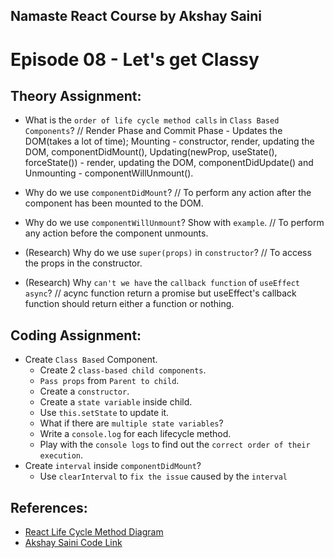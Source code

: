 ## Namaste React Course by Akshay Saini

# Episode 08 - Let's get Classy

## Theory Assignment:

- What is the `order of life cycle method calls` in `Class Based Components`?
// Render Phase and Commit Phase - Updates the DOM(takes a lot of time); Mounting - constructor, render, updating the DOM, componentDidMount(), Updating(newProp, useState(), forceState()) - render, updating the DOM, componentDidUpdate() and Unmounting - componentWillUnmount().

- Why do we use `componentDidMount`?
// To perform any action after the component has been mounted to the DOM.

- Why do we use `componentWillUnmount`? Show with `example`.
// To perform any action before the component unmounts.

- (Research) Why do we use `super(props)` in `constructor`?
// To access the props in the constructor.

- (Research) Why `can't we have` the `callback function` of `useEffect async`?
// acync function return a promise but useEffect's callback function should return either a function or nothing.

## Coding Assignment:

- Create `Class Based` Component.
  - Create 2 `class-based child components`.
  - `Pass props` from `Parent to child`.
  - Create a `constructor`.
  - Create a `state variable` inside child.
  - Use `this.setState` to update it.
  - What if there are `multiple state variables`?
  - Write a `console.log` for each lifecycle method.
  - Play with the `console logs` to find out the `correct order of their execution`.
- Create `interval` inside `componentDidMount`?
  - Use `clearInterval` to `fix the issue` caused by the `interval`

## References:

- [React Life Cycle Method Diagram](https://projects.wojtekmaj.pl/react-lifecycle-methods-diagram/)
- [Akshay Saini Code Link](https://bitbucket.org/namastedev/namaste-react-live/src/master/)
